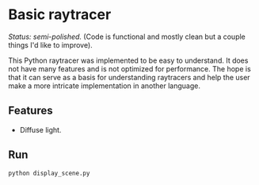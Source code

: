 # Basic raytracer

*Status: semi-polished.* (Code is functional and mostly clean but a couple things I'd like to improve). 

This Python raytracer was implemented to be easy to understand. It does not have many features and is not optimized for performance. The hope is that it can serve as a basis for understanding raytracers and help the user make a more intricate implementation in another language. 

## Features

* Diffuse light.

## Run

```
python display_scene.py
```
